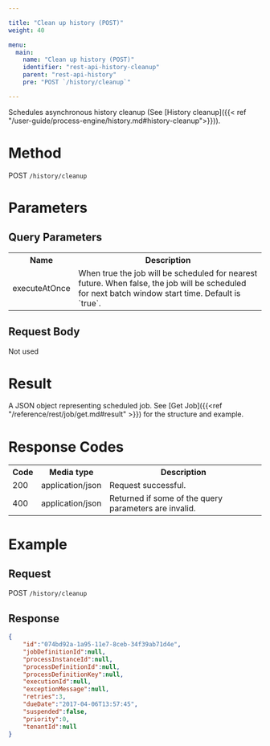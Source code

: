 ```yaml
---

title: "Clean up history (POST)"
weight: 40

menu:
  main:
    name: "Clean up history (POST)"
    identifier: "rest-api-history-cleanup"
    parent: "rest-api-history"
    pre: "POST `/history/cleanup`"

---
```


Schedules asynchronous history cleanup (See [History cleanup]({{< ref "/user-guide/process-engine/history.md#history-cleanup">}})).


# Method

POST `/history/cleanup`


# Parameters

## Query Parameters

<table class="table table-striped">
  <tr>
    <th>Name</th>
    <th>Description</th>
  </tr>
  <tr>
    <td>executeAtOnce</td>
    <td>When true the job will be scheduled for nearest future. When false, the job will be scheduled for next batch window start time. Default is `true`.</td>
  </tr>
</table>


## Request Body

Not used

# Result

A JSON object representing scheduled job.
See [Get Job]({{<ref "/reference/rest/job/get.md#result" >}}) for the structure and example.

# Response Codes

<table class="table table-striped">
  <tr>
    <th>Code</th>
    <th>Media type</th>
    <th>Description</th>
  </tr>
  <tr>
    <td>200</td>
    <td>application/json</td>
    <td>Request successful.</td>
  </tr>
  <tr>
    <td>400</td>
    <td>application/json</td>
    <td>Returned if some of the query parameters are invalid.</td>
  </tr>
</table>

# Example

## Request

POST `/history/cleanup`

## Response

```json
{
    "id":"074bd92a-1a95-11e7-8ceb-34f39ab71d4e",
    "jobDefinitionId":null,
    "processInstanceId":null,
    "processDefinitionId":null,
    "processDefinitionKey":null,
    "executionId":null,
    "exceptionMessage":null,
    "retries":3,
    "dueDate":"2017-04-06T13:57:45",
    "suspended":false,
    "priority":0,
    "tenantId":null
}
```
